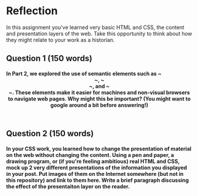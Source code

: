 # Reflection

In this assignment you've learned very basic HTML and CSS, the content and presentation layers of the web. Take this opportunity to think about how they might relate to your work as a historian. 

## Question 1 (150 words)
#### In Part 2, we explored the use of semantic elements such as ~<header>~, ~<article>~, and ~<section>~. These elements make it easier for machines and non-visual browsers to navigate web pages. Why might this be important? (You might want to google around a bit before answering!)

## Question 2 (150 words)
#### In your CSS work, you learned how to change the presentation of material on the web without changing the content. Using a pen and paper, a drawing program, or (if you're feeling ambitious) real HTML and CSS, mock up 2 very different presentations of the information you displayed in your post. Put images of them on the Internet somewhere (but not in this repository) and link to them here. Write a brief paragraph discussing the effect of the presentaiton layer on the reader.  


